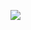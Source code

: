 [![](https://github-readme-stats.vercel.app/api?username=tokiyahorikawa&count_private=true&show_icons=true&theme=dark)](https://github.com/anuraghazra/github-readme-stats)
